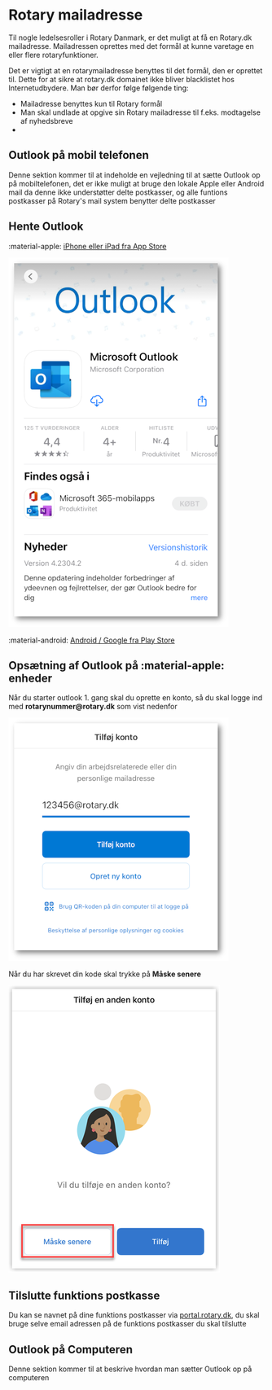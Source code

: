 # Rotary mailadresse

Til nogle ledelsesroller i Rotary Danmark, er det muligt at få en Rotary.dk mailadresse.
Mailadressen oprettes med det formål at kunne varetage en eller flere rotaryfunktioner.

Det er vigtigt at en rotarymailadresse benyttes til det formål, den er oprettet til. Dette for at sikre at rotary.dk domainet ikke bliver blacklistet hos Internetudbydere.
Man bør derfor følge følgende ting:

- Mailadresse benyttes kun til Rotary formål
- Man skal undlade at opgive sin Rotary mailadresse til f.eks. modtagelse af nyhedsbreve
- 

## Outlook på mobil telefonen

Denne sektion kommer til at indeholde en vejledning til at sætte Outlook op på mobiltelefonen, det er ikke muligt at bruge den lokale Apple eller Android mail da denne ikke understøtter delte postkasser, og alle funtions postkasser på Rotary's mail system benytter delte postkasser

## Hente Outlook

:material-apple: [iPhone eller iPad fra App Store](https://apps.apple.com/dk/app/microsoft-outlook/id951937596?l=da)

![App AppStore](assets/images/appstore-page.png)

:material-android: [Android / Google fra Play Store](https://play.google.com/store/apps/details?id=com.microsoft.office.outlook)

## Opsætning af Outlook på :material-apple: enheder

Når du starter outlook 1. gang skal du oprette en konto, så du skal logge ind med __rotarynummer@rotary.dk__ som vist nedenfor

![App AppStore](assets/images/outlook-type-username.png)

Når du har skrevet din kode skal trykke på __Måske senere__

![Tilføj anden konto](assets/images/outlook-skip-new-account.png)

## Tilslutte funktions postkasse

Du kan se navnet på dine funktions postkasser via <a href=https://portal.rotary.dk target=_blank>portal.rotary.dk</a>, du skal bruge selve email adressen på de funktions postkasser du skal tilslutte


## Outlook på Computeren

Denne sektion kommer til at beskrive hvordan man sætter Outlook op på computeren